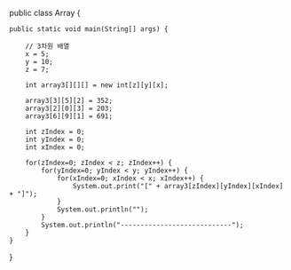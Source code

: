﻿public class Array {

	public static void main(String[] args) {

		// 3차원 배열
		x = 5;
		y = 10;
		z = 7;
		
		int array3[][][] = new int[z][y][x];
		
		array3[3][5][2] = 352;
		array3[2][0][3] = 203;
		array3[6][9][1] = 691;
		
		int zIndex = 0;
		int yIndex = 0;
		int xIndex = 0;
		
		for(zIndex=0; zIndex < z; zIndex++) {
			for(yIndex=0; yIndex < y; yIndex++) {
				for(xIndex=0; xIndex < x; xIndex++) {
					System.out.print("[" + array3[zIndex][yIndex][xIndex] + "]");
				}
				System.out.println("");
			}
			System.out.println("----------------------------");
		}
	}

}
